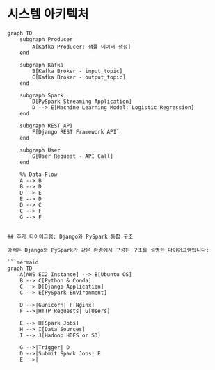 # 시스템 아키텍처

```mermaid
graph TD
    subgraph Producer
        A[Kafka Producer: 샘플 데이터 생성]
    end

    subgraph Kafka
        B[Kafka Broker - input_topic]
        C[Kafka Broker - output_topic]
    end

    subgraph Spark
        D[PySpark Streaming Application]
        D --> E[Machine Learning Model: Logistic Regression]
    end

    subgraph REST_API
        F[Django REST Framework API]
    end

    subgraph User
        G[User Request - API Call]
    end

    %% Data Flow
    A --> B
    B --> D
    D --> E
    E --> D
    D --> C
    C --> F
    G --> F


## 추가 다이어그램: Django와 PySpark 통합 구조

아래는 Django와 PySpark가 같은 환경에서 구성된 구조를 설명한 다이어그램입니다:

```mermaid
graph TD
    A[AWS EC2 Instance] --> B[Ubuntu OS]
    B --> C[Python & Conda]
    C --> D[Django Application]
    C --> E[PySpark Environment]

    D -->|Gunicorn| F[Nginx]
    F -->|HTTP Requests| G[Users]

    E --> H[Spark Jobs]
    H --> I[Data Sources]
    I --> J[Hadoop HDFS or S3]

    G -->|Trigger| D
    D -->|Submit Spark Jobs| E
    E -->|
